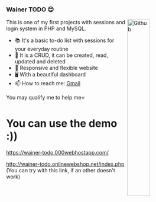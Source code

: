 ### Wainer TODO 😊

<img width="35%" align="right" alt="Github" src="https://c.tenor.com/41I-iMyClCgAAAAS/programmer-programming.gif" />

This is one of my first projects with sessions and login system in PHP and MySQL.

- 📚 It's a basic to-do list with sessions for your everyday routine
- 📝 It is a CRUD, it can be created, read, updated and deleted
- 📱 Responsive and flexible website
- 🖥️ With a beautiful dashboard
- 📫 How to reach me: [Gmail](mailto:ivancamposwainer@gmail.com)

You may qualify me to help me⭐️ 

# You can use the demo :))
https://wainer-todo.000webhostapp.com/

http://wainer-todo.onlinewebshop.net/index.php (You can try with this link, if an other doesn't work)
